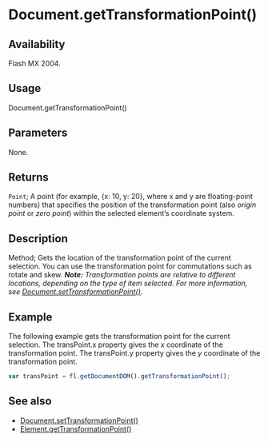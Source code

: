# Document.getTransformationPoint()

## Availability

Flash MX 2004.

## Usage

Document.getTransformationPoint()

## Parameters

None.

## Returns

`Point`; A point (for example, {x: 10, y: 20}, where x and y are floating-point numbers) that specifies the position of the transformation point (also *origin point* or *zero point*) within the selected element’s coordinate system.

## Description

Method; Gets the location of the transformation point of the current selection. You can use the transformation point for commutations such as rotate and skew.
***Note:** Transformation points are relative to different locations, depending on the type of item selected. For more information, see [Document.setTransformationPoint()](../Document_object/Document9939.md).*

## Example

The following example gets the transformation point for the current selection. The transPoint.x property gives the *x* coordinate of the transformation point. The transPoint.y property gives the *y* coordinate of the transformation point.

```javascript
var transPoint = fl.getDocumentDOM().getTransformationPoint();
```

## See also

- [Document.setTransformationPoint()](../Document_object/Document9939.md)
- [Element.getTransformationPoint()](../Element_object/Element4.md)
